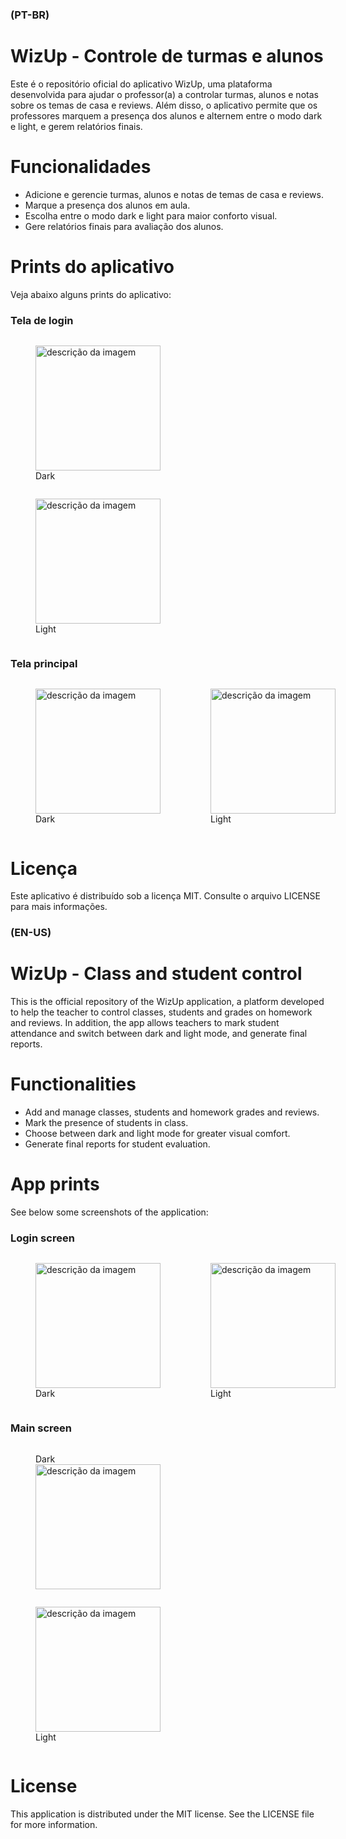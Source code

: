 ### **(PT-BR)**
# **WizUp - Controle de turmas e alunos**
Este é o repositório oficial do aplicativo WizUp, uma plataforma desenvolvida para ajudar o professor(a) a controlar turmas, alunos e notas sobre os temas de casa e reviews. Além disso, o aplicativo permite que os professores marquem a presença dos alunos e alternem entre o modo dark e light, e gerem relatórios finais.

# Funcionalidades
* Adicione e gerencie turmas, alunos e notas de temas de casa e reviews.
* Marque a presença dos alunos em aula.
* Escolha entre o modo dark e light para maior conforto visual.
* Gere relatórios finais para avaliação dos alunos.

# **Prints do aplicativo**
Veja abaixo alguns prints do aplicativo:

### **Tela de login**
<div style="display: flex; flex-wrap: wrap;">
  <figure style="flex: 1; margin-right: 20px;">
    <img src="https://i.imgur.com/VdySqYA.jpeg" alt="descrição da imagem" width="200" />
    <figcaption>Dark</figcaption>
  </figure>
  <figure style="flex: 1; margin-right: 20px;">
    <img src="https://i.imgur.com/zlmWwHC.jpeg" alt="descrição da imagem" width="200" />
    <figcaption>Light</figcaption>
  </figure>
</div>

### **Tela principal**
<div style="display: flex;">
  <figure>
    <img src="https://i.imgur.com/edfOAeV.jpeg" alt="descrição da imagem" width="200" />
    <figcaption>Dark</figcaption>
  </figure>
  <figure>
    <img src="https://i.imgur.com/PDpwv3o.jpeg" alt="descrição da imagem" width="200" />
    <figcaption>Light</figcaption>
  </figure>
</div>

# **Licença**
Este aplicativo é distribuído sob a licença MIT. Consulte o arquivo LICENSE para mais informações.


### **(EN-US)**
# **WizUp - Class and student control**
This is the official repository of the WizUp application, a platform developed to help the teacher to control classes, students and grades on homework and reviews. In addition, the app allows teachers to mark student attendance and switch between dark and light mode, and generate final reports.

# Functionalities
* Add and manage classes, students and homework grades and reviews.
* Mark the presence of students in class.
* Choose between dark and light mode for greater visual comfort.
* Generate final reports for student evaluation.

# **App prints**
See below some screenshots of the application:

### **Login screen**

<div style="display: flex;">
  <figure>
    <img src="https://i.imgur.com/VdySqYA.jpeg" alt="descrição da imagem" width="200" />
    <figcaption>Dark</figcaption>
  </figure>
  <figure>
    <img src="https://i.imgur.com/zlmWwHC.jpeg" alt="descrição da imagem" width="200" />
    <figcaption>Light</figcaption>
  </figure>
</div>

### **Main screen**

<div style="display: flex; flex-wrap: wrap;">
  <figure style="flex: 1; margin-right: 20px;">
  <figcaption>Dark</figcaption>
    <img src="https://i.imgur.com/edfOAeV.jpeg" alt="descrição da imagem" width="200" />
    
  </figure>
  <figure style="flex: 1; margin-right: 20px;">
    <img src="https://i.imgur.com/PDpwv3o.jpeg" alt="descrição da imagem" width="200" />
    <figcaption>Light</figcaption>
  </figure>
</div>

# **License**
This application is distributed under the MIT license. See the LICENSE file for more information.